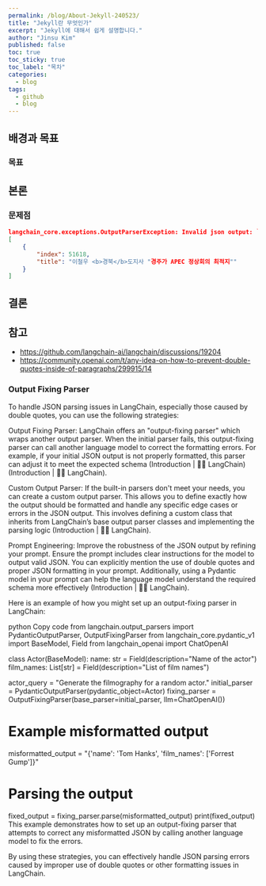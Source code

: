 ```yaml
---
permalink: /blog/About-Jekyll-240523/
title: "Jekyll란 무엇인가"
excerpt: "Jekyll에 대해서 쉽게 설명합니다."
author: "Jinsu Kim"
published: false
toc: true
toc_sticky: true
toc_label: "목차"
categories:
  - blog
tags:
  - github
  - blog
---
```


## 배경과 목표

### 목표

## 본론


### 문제점

```json
langchain_core.exceptions.OutputParserException: Invalid json output: ```json
[
    {
        "index": 51618,
        "title": "이철우 <b>경북</b>도지사 "경주가 APEC 정상회의 최적지""
    }
]
```

## 결론

## 참고

- https://github.com/langchain-ai/langchain/discussions/19204
- https://community.openai.com/t/any-idea-on-how-to-prevent-double-quotes-inside-of-paragraphs/299915/14

### Output Fixing Parser

To handle JSON parsing issues in LangChain, especially those caused by double quotes, you can use the following strategies:

Output Fixing Parser: LangChain offers an "output-fixing parser" which wraps another output parser. When the initial parser fails, this output-fixing parser can call another language model to correct the formatting errors. For example, if your initial JSON output is not properly formatted, this parser can adjust it to meet the expected schema​ (Introduction | 🦜️🔗 LangChain)​​ (Introduction | 🦜️🔗 LangChain)​.

Custom Output Parser: If the built-in parsers don't meet your needs, you can create a custom output parser. This allows you to define exactly how the output should be formatted and handle any specific edge cases or errors in the JSON output. This involves defining a custom class that inherits from LangChain’s base output parser classes and implementing the parsing logic​ (Introduction | 🦜️🔗 LangChain)​.

Prompt Engineering: Improve the robustness of the JSON output by refining your prompt. Ensure the prompt includes clear instructions for the model to output valid JSON. You can explicitly mention the use of double quotes and proper JSON formatting in your prompt. Additionally, using a Pydantic model in your prompt can help the language model understand the required schema more effectively​ (Introduction | 🦜️🔗 LangChain)​.

Here is an example of how you might set up an output-fixing parser in LangChain:

python
Copy code
from langchain.output_parsers import PydanticOutputParser, OutputFixingParser
from langchain_core.pydantic_v1 import BaseModel, Field
from langchain_openai import ChatOpenAI

class Actor(BaseModel):
    name: str = Field(description="Name of the actor")
    film_names: List[str] = Field(description="List of film names")

actor_query = "Generate the filmography for a random actor."
initial_parser = PydanticOutputParser(pydantic_object=Actor)
fixing_parser = OutputFixingParser(base_parser=initial_parser, llm=ChatOpenAI())

# Example misformatted output
misformatted_output = "{'name': 'Tom Hanks', 'film_names': ['Forrest Gump']}"

# Parsing the output
fixed_output = fixing_parser.parse(misformatted_output)
print(fixed_output)
This example demonstrates how to set up an output-fixing parser that attempts to correct any misformatted JSON by calling another language model to fix the errors.

By using these strategies, you can effectively handle JSON parsing errors caused by improper use of double quotes or other formatting issues in LangChain.